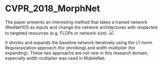# CVPR_2018_MorphNet

The paper presents an interesting method that takes a trained network (ResNet101) as inputs and change the network architectures with respected to targeted resources (e.g. FLOPs or network size). 
<image src ="./fig1.JPG">

It shrinks and expands the baseline network iteratively using the L1-norm Regularaization approach (for shrinking) and width multiplier (for expanding). These two approachs are not new in this research domain, especially width multiplier was used in MobileNet. 

